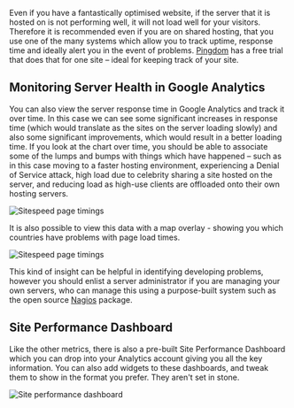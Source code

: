 <!-- Filename: Monitoring_Server_Health / Display title: Monitoring Server Health -->

Even if you have a fantastically optimised website, if the server that
it is hosted on is not performing well, it will not load well for your
visitors. Therefore it is recommended even if you are on shared hosting,
that you use one of the many systems which allow you to track uptime,
response time and ideally alert you in the event of problems.
[Pingdom](https://www.pingdom.com/) has a free trial that
does that for one site – ideal for keeping track of your site.

## Monitoring Server Health in Google Analytics

You can also view the server response time in Google Analytics and track
it over time. In this case we can see some significant increases in
response time (which would translate as the sites on the server loading
slowly) and also some significant improvements, which would result in a
better loading time. If you look at the chart over time, you should be
able to associate some of the lumps and bumps with things which have
happened – such as in this case moving to a faster hosting environment,
experiencing a Denial of Service attack, high load due to celebrity
sharing a site hosted on the server, and reducing load as high-use
clients are offloaded onto their own hosting servers.

![Sitespeed page timings](../../../en/images/performance/monitoring-site-speed.png)

It is also possible to view this data with a map overlay - showing you
which countries have problems with page load times.

![Sitespeed page timings](../../../en/images/performance/monitoring-site-speed-by-country.png)

This kind of insight can be helpful in identifying developing problems,
however you should enlist a server administrator if you are managing
your own servers, who can manage this using a purpose-built system such
as the open source [Nagios](https://www.nagios.org/) package.

## Site Performance Dashboard

Like the other metrics, there is also a pre-built Site Performance
Dashboard which you can drop into your Analytics account giving you all
the key information. You can also add widgets to these dashboards, and
tweak them to show in the format you prefer. They aren't set in stone.

![Site performance dashboard](../../../en/images/performance/performance-dashboard.png)
